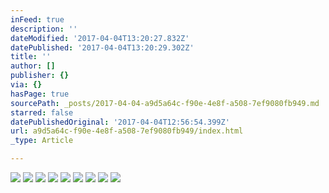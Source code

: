 ```yaml
---
inFeed: true
description: ''
dateModified: '2017-04-04T13:20:27.832Z'
datePublished: '2017-04-04T13:20:29.302Z'
title: ''
author: []
publisher: {}
via: {}
hasPage: true
sourcePath: _posts/2017-04-04-a9d5a64c-f90e-4e8f-a508-7ef9080fb949.md
starred: false
datePublishedOriginal: '2017-04-04T12:56:54.399Z'
url: a9d5a64c-f90e-4e8f-a508-7ef9080fb949/index.html
_type: Article

---
```

![](https://the-grid-user-content.s3-us-west-2.amazonaws.com/937b6039-e25c-4acc-8e71-941f1b0b156a.jpg)
![](https://the-grid-user-content.s3-us-west-2.amazonaws.com/5fd3c011-da59-49a5-8acb-ea682a781632.jpg)
![](https://the-grid-user-content.s3-us-west-2.amazonaws.com/4a43c090-b5b2-47e7-886f-0290bb8b5516.jpg)
![](https://the-grid-user-content.s3-us-west-2.amazonaws.com/17753d0e-73dd-4f33-80b1-15ac5724aec0.jpg)
![](https://the-grid-user-content.s3-us-west-2.amazonaws.com/85beadd1-d2cb-4b1b-bdaf-46a7765a17d7.jpg)
![](https://the-grid-user-content.s3-us-west-2.amazonaws.com/3e16cedc-d0c0-43ac-ac14-b3173d2ee84e.jpg)
![](https://the-grid-user-content.s3-us-west-2.amazonaws.com/b2ef24f6-5f24-43d9-88ee-3fffcb748d2f.jpg)
![](https://the-grid-user-content.s3-us-west-2.amazonaws.com/c25d1c9f-1f87-41e0-b998-21408dba714e.jpg)
![](https://the-grid-user-content.s3-us-west-2.amazonaws.com/530eb69e-2006-4143-b55e-6de4ec16d326.jpg)